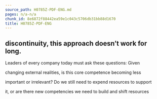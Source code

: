 ```yaml
---
source_path: H0785Z-PDF-ENG.md
pages: n/a-n/a
chunk_id: 8e6872f88442ea59e1c043c5706db31bb88d1670
title: H0785Z-PDF-ENG
---
```

## discontinuity, this approach doesn’t work for long.

Leaders of every company today must ask these questions: Given

changing external realities, is this core competence becoming less

important or irrelevant? Do we still need to expend resources to support

it, or are there new competencies we need to build and shift resources
